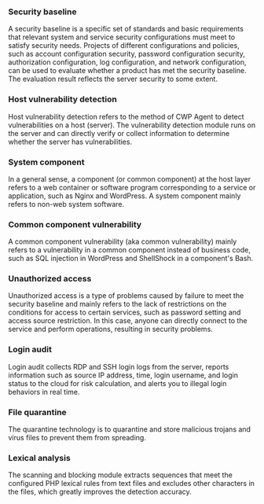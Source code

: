 ### Security baseline	
A security baseline is a specific set of standards and basic requirements that relevant system and service security configurations must meet to satisfy security needs. Projects of different configurations and policies, such as account configuration security, password configuration security, authorization configuration, log configuration, and network configuration, can be used to evaluate whether a product has met the security baseline. The evaluation result reflects the server security to some extent.

### Host vulnerability detection	
Host vulnerability detection refers to the method of CWP Agent to detect vulnerabilities on a host (server). The vulnerability detection module runs on the server and can directly verify or collect information to determine whether the server has vulnerabilities.

### System component
In a general sense, a component (or common component) at the host layer refers to a web container or software program corresponding to a service or application, such as Nginx and WordPress. A system component mainly refers to non-web system software.

### Common component vulnerability
A common component vulnerability (aka common vulnerability) mainly refers to a vulnerability in a common component instead of business code, such as SQL injection in WordPress and ShellShock in a component's Bash.

### Unauthorized access
Unauthorized access is a type of problems caused by failure to meet the security baseline and mainly refers to the lack of restrictions on the conditions for access to certain services, such as password setting and access source restriction. In this case, anyone can directly connect to the service and perform operations, resulting in security problems.

### Login audit
Login audit collects RDP and SSH login logs from the server, reports information such as source IP address, time, login username, and login status to the cloud for risk calculation, and alerts you to illegal login behaviors in real time.

### File quarantine
The quarantine technology is to quarantine and store malicious trojans and virus files to prevent them from spreading.

### Lexical analysis
The scanning and blocking module extracts sequences that meet the configured PHP lexical rules from text files and excludes other characters in the files, which greatly improves the detection accuracy.
